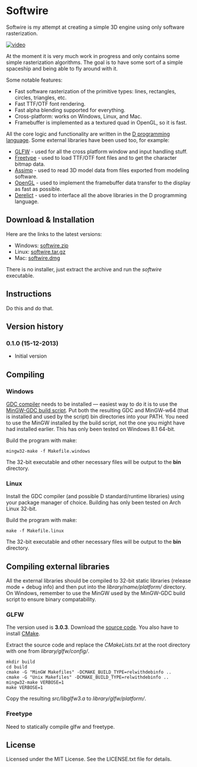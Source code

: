 # Softwire

Softwire is my attempt at creating a simple 3D engine using only software rasterization.

[![video](http://img.youtube.com/vi/6dfNiyhZ7r8/0.jpg)](http://www.youtube.com/watch?v=6dfNiyhZ7r8)

At the moment it is very much work in progress and only contains some simple rasterization algorithms. The goal is to have some sort of a simple spaceship and being able to fly around with it.

Some notable features:

- Fast software rasterization of the primitive types: lines, rectangles, circles, triangles, etc.
- Fast TTF/OTF font rendering.
- Fast alpha blending supported for everything.
- Cross-platform: works on Windows, Linux, and Mac.
- Framebuffer is implemented as a textured quad in OpenGL, so it is fast.

All the core logic and functionality are written in the [D programming language](http://dlang.org/). Some external libraries have been used too, for example:

- [GLFW](http://www.glfw.org/) - used for all the cross platform window and input handling stuff.
- [Freetype](http://freetype.org/) - used to load TTF/OTF font files and to get the character bitmap data.
- [Assimp](http://assimp.sourceforge.net/) - used to read 3D model data from files exported from modeling software.
- [OpenGL](http://www.opengl.org/) - used to implement the framebuffer data transfer to the display as fast as possible.
- [Derelict](https://github.com/DerelictOrg) - used to interface all the above libraries in the D programming language.

## Download & Installation

Here are the links to the latest versions:

- Windows: [softwire.zip](http://www.glfw.org/)
- Linux: [softwire.tar.gz](http://www.glfw.org/)
- Mac: [softwire.dmg](http://www.glfw.org/)

There is no installer, just extract the archive and run the *softwire* executable.

## Instructions

Do this and do that.

## Version history

### 0.1.0 (15-12-2013)
- Initial version

## Compiling

### Windows

[GDC compiler](http://gdcproject.org/wiki/) needs to be installed &mdash; easiest way to do it is to use the [MinGW-GDC build script](https://github.com/venix1/MinGW-GDC). Put both the resulting GDC and MinGW-w64 (that is installed and used by the script) bin directories into your PATH. You need to use the MinGW installed by the build script, not the one you might have had installed earlier. This has only been tested on Windows 8.1 64-bit.

Build the program with make:

```
mingw32-make -f Makefile.windows
```

The 32-bit executable and other necessary files will be output to the **bin** directory.

### Linux

Install the GDC compiler (and possible D standard/runtime libraries) using your package manager of choice. Building has only been tested on Arch Linux 32-bit.

Build the program with make:

```
make -f Makefile.linux
```

The 32-bit executable and other necessary files will be output to the **bin** directory.

## Compiling external libraries

All the external libraries should be compiled to 32-bit static libraries (release mode + debug info) and then put into the *library/name/platform/* directory. On Windows, remember to use the MinGW used by the MinGW-GDC build script to ensure binary compatability.

### GLFW

The version used is **3.0.3**. Download the [source code](http://sourceforge.net/projects/glfw/files/glfw/). You also have to install  [CMake](http://www.cmake.org/).

Extract the source code and replace the *CMakeLists.txt* at the root directory with one from *library/glfw/config/*.

```
mkdir build
cd build
cmake -G "MinGW Makefiles" -DCMAKE_BUILD_TYPE=relwithdebinfo ..
cmake -G "Unix Makefiles" -DCMAKE_BUILD_TYPE=relwithdebinfo ..
mingw32-make VERBOSE=1
make VERBOSE=1
```

Copy the resulting *src/libglfw3.a* to *library/glfw/platform/*.

### Freetype

Need to statically compile glfw and freetype.

## License

Licensed under the MIT License. See the LICENSE.txt file for details.